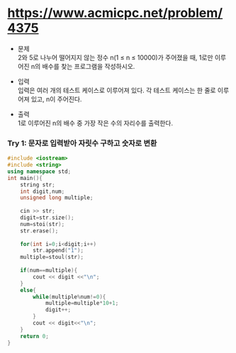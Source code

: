 # https://www.acmicpc.net/problem/4375

* 문제  
	2와 5로 나누어 떨어지지 않는 정수 n(1 ≤ n ≤ 10000)가 주어졌을 때, 1로만 이루어진 n의 배수를 찾는 프로그램을 작성하시오.

* 입력  
	입력은 여러 개의 테스트 케이스로 이루어져 있다. 각 테스트 케이스는 한 줄로 이루어져 있고, n이 주어진다.

* 출력  
	1로 이루어진 n의 배수 중 가장 작은 수의 자리수를 출력한다.

### Try 1: 문자로 입력받아 자릿수 구하고 숫자로 변환
```c++
#include <iostream>  
#include <string>  
using namespace std;  
int main(){  
	string str;  
	int digit,num;  
	unsigned long multiple;  
	  
	cin >> str;  
	digit=str.size();  
	num=stoi(str);  
	str.erase();  
	  
	for(int i=0;i<digit;i++)  
		str.append("1");  
	multiple=stoul(str);  
	  
	if(num==multiple){  
		cout << digit <<"\n";  
	}  
	else{  
		while(multiple%num!=0){  
			multiple=multiple*10+1;  
			digit++;  
		}  
		cout << digit<<"\n";  
	}  
	return 0;  
}
```
